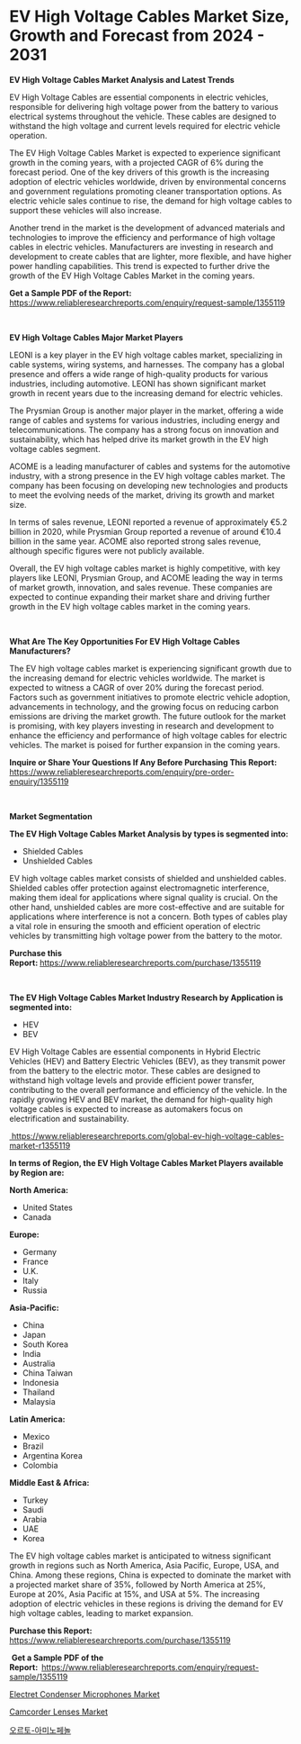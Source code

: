 <p><h1>EV High Voltage Cables Market Size, Growth and Forecast from 2024 - 2031</h1></p><p><strong>EV High Voltage Cables Market Analysis and Latest Trends</strong></p>
<p><p>EV High Voltage Cables are essential components in electric vehicles, responsible for delivering high voltage power from the battery to various electrical systems throughout the vehicle. These cables are designed to withstand the high voltage and current levels required for electric vehicle operation.</p><p>The EV High Voltage Cables Market is expected to experience significant growth in the coming years, with a projected CAGR of 6% during the forecast period. One of the key drivers of this growth is the increasing adoption of electric vehicles worldwide, driven by environmental concerns and government regulations promoting cleaner transportation options. As electric vehicle sales continue to rise, the demand for high voltage cables to support these vehicles will also increase.</p><p>Another trend in the market is the development of advanced materials and technologies to improve the efficiency and performance of high voltage cables in electric vehicles. Manufacturers are investing in research and development to create cables that are lighter, more flexible, and have higher power handling capabilities. This trend is expected to further drive the growth of the EV High Voltage Cables Market in the coming years.</p></p>
<p><strong>Get a Sample PDF of the Report:&nbsp;</strong> <a href="https://www.reliableresearchreports.com/enquiry/request-sample/1355119">https://www.reliableresearchreports.com/enquiry/request-sample/1355119</a></p>
<p>&nbsp;</p>
<p><strong>EV High Voltage Cables Major Market Players</strong></p>
<p><p>LEONI is a key player in the EV high voltage cables market, specializing in cable systems, wiring systems, and harnesses. The company has a global presence and offers a wide range of high-quality products for various industries, including automotive. LEONI has shown significant market growth in recent years due to the increasing demand for electric vehicles.</p><p>The Prysmian Group is another major player in the market, offering a wide range of cables and systems for various industries, including energy and telecommunications. The company has a strong focus on innovation and sustainability, which has helped drive its market growth in the EV high voltage cables segment.</p><p>ACOME is a leading manufacturer of cables and systems for the automotive industry, with a strong presence in the EV high voltage cables market. The company has been focusing on developing new technologies and products to meet the evolving needs of the market, driving its growth and market size.</p><p>In terms of sales revenue, LEONI reported a revenue of approximately €5.2 billion in 2020, while Prysmian Group reported a revenue of around €10.4 billion in the same year. ACOME also reported strong sales revenue, although specific figures were not publicly available.</p><p>Overall, the EV high voltage cables market is highly competitive, with key players like LEONI, Prysmian Group, and ACOME leading the way in terms of market growth, innovation, and sales revenue. These companies are expected to continue expanding their market share and driving further growth in the EV high voltage cables market in the coming years.</p></p>
<p>&nbsp;</p>
<p><strong>What Are The Key Opportunities For EV High Voltage Cables Manufacturers?</strong></p>
<p><p>The EV high voltage cables market is experiencing significant growth due to the increasing demand for electric vehicles worldwide. The market is expected to witness a CAGR of over 20% during the forecast period. Factors such as government initiatives to promote electric vehicle adoption, advancements in technology, and the growing focus on reducing carbon emissions are driving the market growth. The future outlook for the market is promising, with key players investing in research and development to enhance the efficiency and performance of high voltage cables for electric vehicles. The market is poised for further expansion in the coming years.</p></p>
<p><strong>Inquire or Share Your Questions If Any Before Purchasing This Report:</strong> <a href="https://www.reliableresearchreports.com/enquiry/pre-order-enquiry/1355119">https://www.reliableresearchreports.com/enquiry/pre-order-enquiry/1355119</a></p>
<p>&nbsp;</p>
<p><strong>Market Segmentation</strong></p>
<p><strong>The EV High Voltage Cables Market Analysis by types is segmented into:</strong></p>
<p><ul><li>Shielded Cables</li><li>Unshielded Cables</li></ul></p>
<p><p>EV high voltage cables market consists of shielded and unshielded cables. Shielded cables offer protection against electromagnetic interference, making them ideal for applications where signal quality is crucial. On the other hand, unshielded cables are more cost-effective and are suitable for applications where interference is not a concern. Both types of cables play a vital role in ensuring the smooth and efficient operation of electric vehicles by transmitting high voltage power from the battery to the motor.</p></p>
<p><strong>Purchase this Report:&nbsp;</strong><a href="https://www.reliableresearchreports.com/purchase/1355119">https://www.reliableresearchreports.com/purchase/1355119</a></p>
<p>&nbsp;</p>
<p><strong>The EV High Voltage Cables Market Industry Research by Application is segmented into:</strong></p>
<p><ul><li>HEV</li><li>BEV</li></ul></p>
<p><p>EV High Voltage Cables are essential components in Hybrid Electric Vehicles (HEV) and Battery Electric Vehicles (BEV), as they transmit power from the battery to the electric motor. These cables are designed to withstand high voltage levels and provide efficient power transfer, contributing to the overall performance and efficiency of the vehicle. In the rapidly growing HEV and BEV market, the demand for high-quality high voltage cables is expected to increase as automakers focus on electrification and sustainability.</p></p>
<p><a href="https://www.reliableresearchreports.com/global-ev-high-voltage-cables-market-r1355119">&nbsp;https://www.reliableresearchreports.com/global-ev-high-voltage-cables-market-r1355119</a></p>
<p><strong>In terms of Region, the EV High Voltage Cables Market Players available by Region are:</strong></p>
<p>
    <p> <strong> North America: </strong>
        <ul>
            <li>United States</li>
            <li>Canada</li>
        </ul>
        </p> 
    <p> <strong> Europe: </strong>
        <ul>
            <li>Germany</li>
            <li>France</li>
            <li>U.K.</li>
            <li>Italy</li>
            <li>Russia</li>
        </ul>
        </p> 
    <p> <strong> Asia-Pacific: </strong>
        <ul>
            <li>China</li>
            <li>Japan</li>
            <li>South Korea</li>
            <li>India</li>
            <li>Australia</li>
            <li>China Taiwan</li>
            <li>Indonesia</li>
            <li>Thailand</li>
            <li>Malaysia</li>
        </ul>
        </p> 
    <p> <strong> Latin America: </strong>
        <ul>
            <li>Mexico</li>
            <li>Brazil</li>
            <li>Argentina Korea</li>
            <li>Colombia</li>
        </ul>
        </p> 
    <p> <strong> Middle East & Africa: </strong>
        <ul>
            <li>Turkey</li>
            <li>Saudi</li>
            <li>Arabia</li>
            <li>UAE</li>
            <li>Korea</li>
        </ul>
    </p>
    </p>
<p><p>The EV high voltage cables market is anticipated to witness significant growth in regions such as North America, Asia Pacific, Europe, USA, and China. Among these regions, China is expected to dominate the market with a projected market share of 35%, followed by North America at 25%, Europe at 20%, Asia Pacific at 15%, and USA at 5%. The increasing adoption of electric vehicles in these regions is driving the demand for EV high voltage cables, leading to market expansion.</p></p>
<p><strong>Purchase this Report: </strong><a href="https://www.reliableresearchreports.com/purchase/1355119">https://www.reliableresearchreports.com/purchase/1355119</a></p>
<p>&nbsp;<strong>Get a Sample PDF of the Report:&nbsp;&nbsp;</strong><a href="https://www.reliableresearchreports.com/enquiry/request-sample/1355119">https://www.reliableresearchreports.com/enquiry/request-sample/1355119</a></p>
<p><strong></strong></p>
<p><p><a href="https://github.com/nandosuryapratama/Market-Research-Report-List-1/blob/main/electret-condenser-microphones-market.md">Electret Condenser Microphones Market</a></p><p><a href="https://github.com/rionkhanvai01/Market-Research-Report-List-1/blob/main/camcorder-lenses-market.md">Camcorder Lenses Market</a></p><p><a href="https://github.com/lzrvbyqzftro57/Market-Research-Report-List-2/blob/main/5295326159507.md">오르토-아미노페놀</a></p></p>